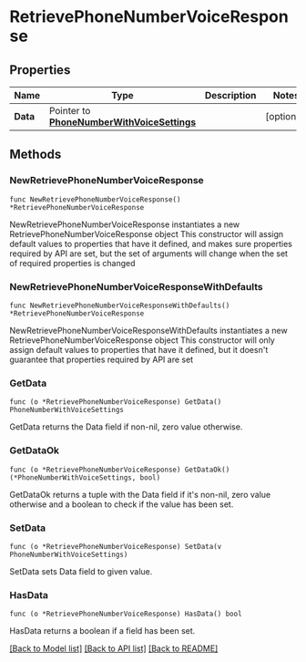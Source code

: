 # RetrievePhoneNumberVoiceResponse

## Properties

Name | Type | Description | Notes
------------ | ------------- | ------------- | -------------
**Data** | Pointer to [**PhoneNumberWithVoiceSettings**](PhoneNumberWithVoiceSettings.md) |  | [optional] 

## Methods

### NewRetrievePhoneNumberVoiceResponse

`func NewRetrievePhoneNumberVoiceResponse() *RetrievePhoneNumberVoiceResponse`

NewRetrievePhoneNumberVoiceResponse instantiates a new RetrievePhoneNumberVoiceResponse object
This constructor will assign default values to properties that have it defined,
and makes sure properties required by API are set, but the set of arguments
will change when the set of required properties is changed

### NewRetrievePhoneNumberVoiceResponseWithDefaults

`func NewRetrievePhoneNumberVoiceResponseWithDefaults() *RetrievePhoneNumberVoiceResponse`

NewRetrievePhoneNumberVoiceResponseWithDefaults instantiates a new RetrievePhoneNumberVoiceResponse object
This constructor will only assign default values to properties that have it defined,
but it doesn't guarantee that properties required by API are set

### GetData

`func (o *RetrievePhoneNumberVoiceResponse) GetData() PhoneNumberWithVoiceSettings`

GetData returns the Data field if non-nil, zero value otherwise.

### GetDataOk

`func (o *RetrievePhoneNumberVoiceResponse) GetDataOk() (*PhoneNumberWithVoiceSettings, bool)`

GetDataOk returns a tuple with the Data field if it's non-nil, zero value otherwise
and a boolean to check if the value has been set.

### SetData

`func (o *RetrievePhoneNumberVoiceResponse) SetData(v PhoneNumberWithVoiceSettings)`

SetData sets Data field to given value.

### HasData

`func (o *RetrievePhoneNumberVoiceResponse) HasData() bool`

HasData returns a boolean if a field has been set.


[[Back to Model list]](../README.md#documentation-for-models) [[Back to API list]](../README.md#documentation-for-api-endpoints) [[Back to README]](../README.md)


